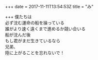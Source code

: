 +++
date = 2017-11-11T13:54:53Z
title = "み"

+++
僕たちは  
必ず沈む運命の船を操っている   
誰がより速く遠くまで進めるか競い合いる  
船が沈んだ後  
もし君がまだ生きているなら  
兄弟、  
陸に上がることを忘れないで！